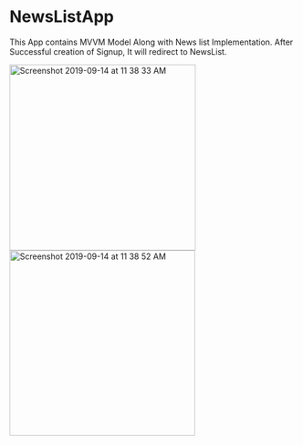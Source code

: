 # NewsListApp

This App contains MVVM Model Along with News list Implementation. After Successful creation of Signup, It will redirect to NewsList.







<img width="326" alt="Screenshot 2019-09-14 at 11 38 33 AM" src="https://user-images.githubusercontent.com/50609092/64904254-04ece680-d6e5-11e9-969f-e8a98c0380f3.png">




<img width="325" alt="Screenshot 2019-09-14 at 11 38 52 AM" src="https://user-images.githubusercontent.com/50609092/64904274-54cbad80-d6e5-11e9-8171-3fa06a05a0f0.png">

